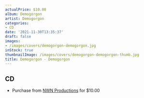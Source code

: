 ```yaml
---
actualPrice: $10.00
album: Demogorgon
artist: Demogorgon
categories:
- CD
date: '2021-11-30T13:35:37'
draft: false
images:
- /images/covers/demogorgon-demogorgon.jpg
inStock: true
thumbnailImage: /images/covers/demogorgon-demogorgon-thumb.jpg
title: Demogorgon - Demogorgon
---
```


## CD
* Purchase from [NWN Productions](http://shop.nwnprod.com/index.php?route=product/product&path=93&product_id=17291&sort=pd.name&order=ASC) for $10.00
